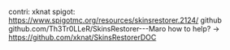 contri: xknat
spigot: https://www.spigotmc.org/resources/skinsrestorer.2124/
github github.com/Th3Tr0LLeR/SkinsRestorer---Maro
how to help? -> https://github.com/xknat/SkinsRestorerDOC
